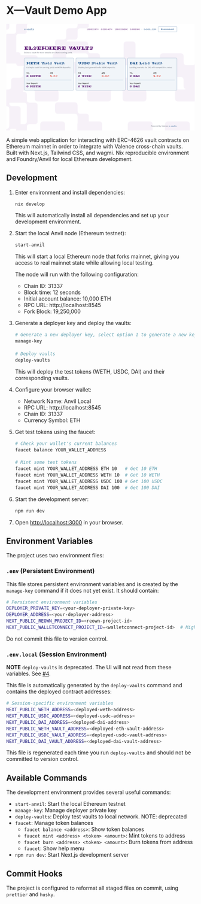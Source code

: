 # X—Vault Demo App

![X—Vault Demo App Screenshot](./readme_screenshot.png)

A simple web application for interacting with ERC-4626 vault contracts on Ethereum mainnet in order to integrate with Valence cross-chain vaults. Built with Next.js, Tailwind CSS, and wagmi. Nix reproducible environment and Foundry/Anvil for local Ethereum development.

## Development

1. Enter environment and install dependencies:

   ```bash
   nix develop
   ```

   This will automatically install all dependencies and set up your development environment.

2. Start the local Anvil node (Ethereum testnet):

   ```bash
   start-anvil
   ```

   This will start a local Ethereum node that forks mainnet, giving you access to real mainnet state while allowing local testing.

   The node will run with the following configuration:

   - Chain ID: 31337
   - Block time: 12 seconds
   - Initial account balance: 10,000 ETH
   - RPC URL: http://localhost:8545
   - Fork Block: 19,250,000

3. Generate a deployer key and deploy the vaults:

   ```bash
   # Generate a new deployer key, select option 1 to generate a new key
   manage-key

   # Deploy vaults
   deploy-vaults
   ```

   This will deploy the test tokens (WETH, USDC, DAI) and their corresponding vaults.

4. Configure your browser wallet:

   - Network Name: Anvil Local
   - RPC URL: http://localhost:8545
   - Chain ID: 31337
   - Currency Symbol: ETH

5. Get test tokens using the faucet:

   ```bash
   # Check your wallet's current balances
   faucet balance YOUR_WALLET_ADDRESS

   # Mint some test tokens
   faucet mint YOUR_WALLET_ADDRESS ETH 10   # Get 10 ETH
   faucet mint YOUR_WALLET_ADDRESS WETH 10  # Get 10 WETH
   faucet mint YOUR_WALLET_ADDRESS USDC 100 # Get 100 USDC
   faucet mint YOUR_WALLET_ADDRESS DAI 100  # Get 100 DAI
   ```

6. Start the development server:

   ```bash
   npm run dev
   ```

7. Open [http://localhost:3000](http://localhost:3000) in your browser.

## Environment Variables

The project uses two environment files:

### `.env` (Persistent Environment)

This file stores persistent environment variables and is created by the `manage-key` command if it does not yet exist. It should contain:

```bash
# Persistent environment variables
DEPLOYER_PRIVATE_KEY=<your-deployer-private-key>
DEPLOYER_ADDRESS=<your-deployer-address>
NEXT_PUBLIC_REOWN_PROJECT_ID=<reown-project-id>
NEXT_PUBLIC_WALLETCONNECT_PROJECT_ID=<walletconnect-project-id>  # Might be the same as the reown project id
```

Do not commit this file to version control.

### `.env.local` (Session Environment)

**NOTE** `deploy-vaults` is deprecated. The UI will not read from these variables. See [#4](https://github.com/timewave-computer/x-vault-demo/issues/4).

This file is automatically generated by the `deploy-vaults` command and contains the deployed contract addresses:

```bash
# Session-specific environment variables
NEXT_PUBLIC_WETH_ADDRESS=<deployed-weth-address>
NEXT_PUBLIC_USDC_ADDRESS=<deployed-usdc-address>
NEXT_PUBLIC_DAI_ADDRESS=<deployed-dai-address>
NEXT_PUBLIC_WETH_VAULT_ADDRESS=<deployed-eth-vault-address>
NEXT_PUBLIC_USDC_VAULT_ADDRESS=<deployed-usdc-vault-address>
NEXT_PUBLIC_DAI_VAULT_ADDRESS=<deployed-dai-vault-address>
```

This file is regenerated each time you run `deploy-vaults` and should not be committed to version control.

## Available Commands

The development environment provides several useful commands:

- `start-anvil`: Start the local Ethereum testnet
- `manage-key`: Manage deployer private key
- `deploy-vaults`: Deploy test vaults to local network. NOTE: deprecated
- `faucet`: Manage token balances
  - `faucet balance <address>`: Show token balances
  - `faucet mint <address> <token> <amount>`: Mint tokens to address
  - `faucet burn <address> <token> <amount>`: Burn tokens from address
  - `faucet`: Show help menu
- `npm run dev`: Start Next.js development server

## Commit Hooks

The project is configured to reformat all staged files on commit, using `prettier` and `husky`.

